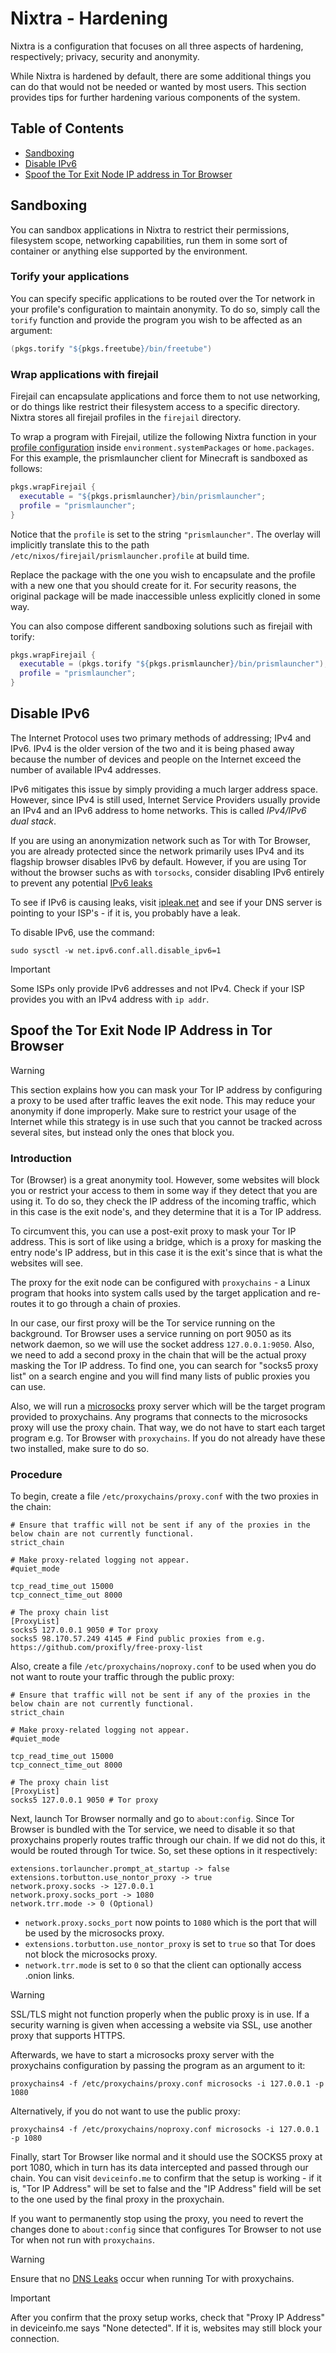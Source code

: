 # Nixtra - Hardening

Nixtra is a configuration that focuses on all three aspects of hardening, respectively; privacy, security and anonymity.

While Nixtra is hardened by default, there are some additional things you can do that would not be needed or wanted by most users. This section provides tips for further hardening various components of the system.

## Table of Contents

- [Sandboxing](##sandboxing)
- [Disable IPv6](##disable)
- [Spoof the Tor Exit Node IP address in Tor Browser](##spoofing)

## Sandboxing

You can sandbox applications in Nixtra to restrict their permissions, filesystem scope, networking capabilities, run them in some sort of container or anything else supported by the environment.

### Torify your applications

You can specify specific applications to be routed over the Tor network in your profile's configuration to maintain anonymity. To do so, simply call the `torify` function and provide the program you wish to be affected as an argument:

```nix
(pkgs.torify "${pkgs.freetube}/bin/freetube")
```

### Wrap applications with firejail

Firejail can encapsulate applications and force them to not use networking, or do things like restrict their filesystem access to a specific directory. Nixtra stores all firejail profiles in the `firejail` directory.

To wrap a program with Firejail, utilize the following Nixtra function in your [profile configuration](./02-configuration.md) inside `environment.systemPackages` or `home.packages`. For this example, the prismlauncher client for Minecraft is sandboxed as follows:

```nix
pkgs.wrapFirejail {
  executable = "${pkgs.prismlauncher}/bin/prismlauncher";
  profile = "prismlauncher";
}
```

Notice that the `profile` is set to the string `"prismlauncher"`. The overlay will implicitly translate this to the path `/etc/nixos/firejail/prismlauncher.profile` at build time.

Replace the package with the one you wish to encapsulate and the profile with a new one that you should create for it. For security reasons, the original package will be made inaccessible unless explicitly cloned in some way.

You can also compose different sandboxing solutions such as firejail with torify:

```nix
pkgs.wrapFirejail {
  executable = (pkgs.torify "${pkgs.prismlauncher}/bin/prismlauncher");
  profile = "prismlauncher";
}
```

## Disable IPv6

The Internet Protocol uses two primary methods of addressing; IPv4 and IPv6. IPv4 is the older version of the two and it is being phased away because the number of devices and people on the Internet exceed the number of available IPv4 addresses.

IPv6 mitigates this issue by simply providing a much larger address space. However, since IPv4 is still used, Internet Service Providers usually provide an IPv4 and an IPv6 address to home networks. This is called *IPv4/IPv6 dual stack*.

If you are using an anonymization network such as Tor with Tor Browser, you are already protected since the network primarily uses IPv4 and its flagship browser disables IPv6 by default. However, if you are using Tor without the browser suchs as with `torsocks`, consider disabling IPv6 entirely to prevent any potential [IPv6 leaks](https://www.ituonline.com/tech-definitions/what-is-ipv6-leak)

To see if IPv6 is causing leaks, visit [ipleak.net](https://ipleak.net) and see if your DNS server is pointing to your ISP's - if it is, you probably have a leak.

To disable IPv6, use the command:

```
sudo sysctl -w net.ipv6.conf.all.disable_ipv6=1
```

> [!IMPORTANT]
> Some ISPs only provide IPv6 addresses and not IPv4. Check if your ISP provides you with an IPv4 address with `ip addr`.

## Spoof the Tor Exit Node IP Address in Tor Browser

> [!WARNING]
> This section explains how you can mask your Tor IP address by configuring a proxy to be used after traffic leaves the exit node. This may reduce your anonymity if done improperly. Make sure to restrict your usage of the Internet while this strategy is in use such that you cannot be tracked across several sites, but instead only the ones that block you.

### Introduction

Tor (Browser) is a great anonymity tool. However, some websites will block you or restrict your access to them in some way if they detect that you are using it. To do so, they check the IP address of the incoming traffic, which in this case is the exit node's, and they determine that it is a Tor IP address.

To circumvent this, you can use a post-exit proxy to mask your Tor IP address. This is sort of like using a bridge, which is a proxy for masking the entry node's IP address, but in this case it is the exit's since that is what the websites will see.

The proxy for the exit node can be configured with `proxychains` - a Linux program that hooks into system calls used by the target application and re-routes it to go through a chain of proxies.

In our case, our first proxy will be the Tor service running on the background. Tor Browser uses a service running on port 9050 as its network daemon, so we will use the socket address `127.0.0.1:9050`. Also, we need to add a second proxy in the chain that will be the actual proxy masking the Tor IP address. To find one, you can search for "socks5 proxy list" on a search engine and you will find many lists of public proxies you can use.

Also, we will run a [microsocks](https://github.com/rofl0r/microsocks) proxy server which will be the target program provided to proxychains. Any programs that connects to the microsocks proxy will use the proxy chain. That way, we do not have to start each target program e.g. Tor Browser with `proxychains`. If you do not already have these two installed, make sure to do so.

### Procedure

To begin, create a file `/etc/proxychains/proxy.conf` with the two proxies in the chain:

```
# Ensure that traffic will not be sent if any of the proxies in the below chain are not currently functional.
strict_chain

# Make proxy-related logging not appear.
#quiet_mode

tcp_read_time_out 15000
tcp_connect_time_out 8000

# The proxy chain list
[ProxyList]
socks5 127.0.0.1 9050 # Tor proxy
socks5 98.170.57.249 4145 # Find public proxies from e.g. https://github.com/proxifly/free-proxy-list
```

Also, create a file `/etc/proxychains/noproxy.conf` to be used when you do not want to route your traffic through the public proxy:

```
# Ensure that traffic will not be sent if any of the proxies in the below chain are not currently functional.
strict_chain

# Make proxy-related logging not appear.
#quiet_mode

tcp_read_time_out 15000
tcp_connect_time_out 8000

# The proxy chain list
[ProxyList]
socks5 127.0.0.1 9050 # Tor proxy
```

Next, launch Tor Browser normally and go to `about:config`. Since Tor Browser is bundled with the Tor service, we need to disable it so that proxychains properly routes traffic through our chain. If we did not do this, it would be routed through Tor twice. So, set these options in it respectively:

```
extensions.torlauncher.prompt_at_startup -> false
extensions.torbutton.use_nontor_proxy -> true
network.proxy.socks -> 127.0.0.1
network.proxy.socks_port -> 1080
network.trr.mode -> 0 (Optional)
```

- `network.proxy.socks_port` now points to `1080` which is the port that will be used by the microsocks proxy.
- `extensions.torbutton.use_nontor_proxy` is set to `true` so that Tor does not block the microsocks proxy.
- `network.trr.mode` is set to `0` so that the client can optionally access .onion links.

> [!WARNING]
> SSL/TLS might not function properly when the public proxy is in use. If a security warning is given when accessing a website via SSL, use another proxy that supports HTTPS.

Afterwards, we have to start a microsocks proxy server with the proxychains configuration by passing the program as an argument to it:

```
proxychains4 -f /etc/proxychains/proxy.conf microsocks -i 127.0.0.1 -p 1080
```

Alternatively, if you do not want to use the public proxy:

```
proxychains4 -f /etc/proxychains/noproxy.conf microsocks -i 127.0.0.1 -p 1080
```

Finally, start Tor Browser like normal and it should use the SOCKS5 proxy at port 1080, which in turn has its data intercepted and passed through our chain. You can visit `deviceinfo.me` to confirm that the setup is working - if it is, "Tor IP Address" will be set to false and the "IP Address" field will be set to the one used by the final proxy in the proxychain.

If you want to permanently stop using the proxy, you need to revert the changes done to `about:config` since that configures Tor Browser to not use Tor when not run with `proxychains`.

> [!WARNING]
> Ensure that no [DNS Leaks](https://en.wikipedia.org/wiki/DNS_leak) occur when running Tor with proxychains.

> [!IMPORTANT]
> After you confirm that the proxy setup works, check that "Proxy IP Address" in deviceinfo.me says "None detected". If it is, websites may still block your connection.
